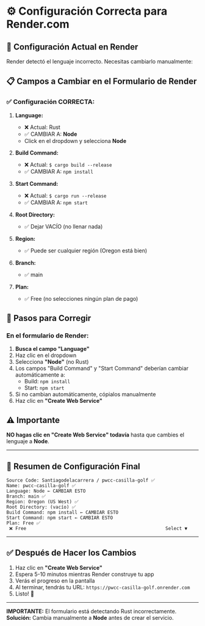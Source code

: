 # ⚙️ Configuración Correcta para Render.com

## 🔧 Configuración Actual en Render

Render detectó el lenguaje incorrecto. Necesitas cambiarlo manualmente:

## 📋 Campos a Cambiar en el Formulario de Render

### ✅ Configuración CORRECTA:

1. **Language:** 
   - ❌ Actual: Rust
   - ✅ CAMBIAR A: **Node**
   - Click en el dropdown y selecciona **Node**

2. **Build Command:**
   - ❌ Actual: `$ cargo build --release`
   - ✅ CAMBIAR A: `npm install`

3. **Start Command:**
   - ❌ Actual: `$ cargo run --release`
   - ✅ CAMBIAR A: `npm start`

4. **Root Directory:**
   - ✅ Dejar VACÍO (no llenar nada)

5. **Region:**
   - ✅ Puede ser cualquier región (Oregon está bien)

6. **Branch:**
   - ✅ main

7. **Plan:**
   - ✅ Free (no selecciones ningún plan de pago)

## 🎯 Pasos para Corregir

### En el formulario de Render:

1. **Busca el campo "Language"**
2. Haz clic en el dropdown
3. Selecciona **"Node"** (no Rust)
4. Los campos "Build Command" y "Start Command" deberían cambiar automáticamente a:
   - Build: `npm install`
   - Start: `npm start`
5. Si no cambian automáticamente, cópialos manualmente
6. Haz clic en **"Create Web Service"**

## ⚠️ Importante

**NO hagas clic en "Create Web Service" todavía** hasta que cambies el lenguaje a **Node**.

---

## 📝 Resumen de Configuración Final

```
Source Code: Santiagodelacarrera / pwcc-casilla-golf ✅
Name: pwcc-casilla-golf ✅
Language: Node ← CAMBIAR ESTO
Branch: main ✅
Region: Oregon (US West) ✅
Root Directory: (vacío) ✅
Build Command: npm install ← CAMBIAR ESTO
Start Command: npm start ← CAMBIAR ESTO
Plan: Free ✅
 ❌ Free                                                   Select ▼
```

---

## ✅ Después de Hacer los Cambios

1. Haz clic en **"Create Web Service"**
2. Espera 5-10 minutos mientras Render construye tu app
3. Verás el progreso en la pantalla
4. Al terminar, tendrás tu URL: `https://pwcc-casilla-golf.onrender.com`
5. Listo! 🎉

---

**IMPORTANTE:** El formulario está detectando Rust incorrectamente. 
**Solución:** Cambia manualmente a **Node** antes de crear el servicio.

